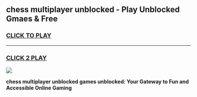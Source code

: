 
## chess multiplayer unblocked - Play Unblocked Gmaes & Free
<h3>
<a href="https://news.freeplayer.one?title=chess_multiplayer_unblocked&ref=23F">CLICK TO PLAY</a></h3>
<hr>

<h3>
<a href="https://news.freeplayer.one?title=chess_multiplayer_unblocked&ref=23F">CLICK 2 PLAY</a>
  
</h3>

<a href="https://news.freeplayer.one?title=chess_multiplayer_unblocked&ref=23F/"><img src="https://clearcache.store/games.png"></a>


**chess multiplayer unblocked games unblocked: Your Gateway to Fun and Accessible Online Gaming**
